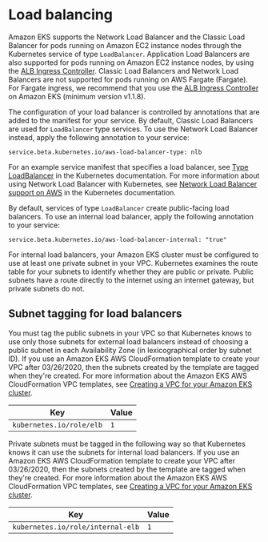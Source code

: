 # Load balancing<a name="load-balancing"></a>

Amazon EKS supports the Network Load Balancer and the Classic Load Balancer for pods running on Amazon EC2 instance nodes through the Kubernetes service of type `LoadBalancer`\. Application Load Balancers are also supported for pods running on Amazon EC2 instance nodes, by using the [ALB Ingress Controller](alb-ingress.md). Classic Load Balancers and Network Load Balancers are not supported for pods running on AWS Fargate \(Fargate\)\. For Fargate ingress, we recommend that you use the [ALB Ingress Controller](alb-ingress.md) on Amazon EKS \(minimum version v1\.1\.8\)\. 

The configuration of your load balancer is controlled by annotations that are added to the manifest for your service\. By default, Classic Load Balancers are used for `LoadBalancer` type services\. To use the Network Load Balancer instead, apply the following annotation to your service: 

```
service.beta.kubernetes.io/aws-load-balancer-type: nlb
```

For an example service manifest that specifies a load balancer, see [Type LoadBalancer](https://kubernetes.io/docs/concepts/services-networking/service/#loadbalancer) in the Kubernetes documentation\. For more information about using Network Load Balancer with Kubernetes, see [Network Load Balancer support on AWS](https://kubernetes.io/docs/concepts/services-networking/service/#aws-nlb-support) in the Kubernetes documentation\.

By default, services of type `LoadBalancer` create public\-facing load balancers\. To use an internal load balancer, apply the following annotation to your service: 

```
service.beta.kubernetes.io/aws-load-balancer-internal: "true"
```

For internal load balancers, your Amazon EKS cluster must be configured to use at least one private subnet in your VPC\. Kubernetes examines the route table for your subnets to identify whether they are public or private\. Public subnets have a route directly to the internet using an internet gateway, but private subnets do not\. 

## Subnet tagging for load balancers<a name="subnet-tagging-for-load-balancers"></a>

You must tag the public subnets in your VPC so that Kubernetes knows to use only those subnets for external load balancers instead of choosing a public subnet in each Availability Zone \(in lexicographical order by subnet ID\)\. If you use an Amazon EKS AWS CloudFormation template to create your VPC after 03/26/2020, then the subnets created by the template are tagged when they're created\. For more information about the Amazon EKS AWS CloudFormation VPC templates, see [Creating a VPC for your Amazon EKS cluster](create-public-private-vpc.md)\.


| Key | Value | 
| --- | --- | 
| `kubernetes.io/role/elb` | `1` | 

Private subnets must be tagged in the following way so that Kubernetes knows it can use the subnets for internal load balancers\. If you use an Amazon EKS AWS CloudFormation template to create your VPC after 03/26/2020, then the subnets created by the template are tagged when they're created\. For more information about the Amazon EKS AWS CloudFormation VPC templates, see [Creating a VPC for your Amazon EKS cluster](create-public-private-vpc.md)\.


| Key | Value | 
| --- | --- | 
|  `kubernetes.io/role/internal-elb`  |  `1`  | 
